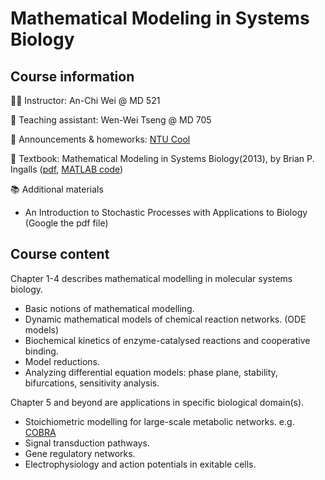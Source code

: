 # Mathematical Modeling in Systems Biology

## Course information

👩‍🏫 Instructor: An-Chi Wei @ MD 521

🦜 Teaching assistant: Wen-Wei Tseng @ MD 705

📝 Announcements & homeworks: [NTU Cool](https://cool.ntu.edu.tw/)

📗 Textbook: Mathematical Modeling in Systems Biology(2013), by Brian P. Ingalls ([pdf](https://www.math.uwaterloo.ca/~bingalls/MMSB/MMSB_w_solutions.pdf), [MATLAB code](https://www.math.uwaterloo.ca/~bingalls/MMSB/MMSB_code.xhtml))

📚 Additional materials
- An Introduction to Stochastic Processes with Applications to Biology (Google the pdf file)

## Course content

Chapter 1-4 describes mathematical modelling in molecular systems biology.

- Basic notions of mathematical modelling.
- Dynamic mathematical models of chemical reaction networks. (ODE models)
- Biochemical kinetics of enzyme-catalysed reactions and cooperative binding.
- Model reductions.
- Analyzing differential equation models: phase plane, stability, bifurcations, sensitivity analysis.

Chapter 5 and beyond are applications in specific biological domain(s).

- Stoichiometric modelling for large-scale metabolic networks. e.g. [COBRA](https://opencobra.github.io/cobrapy/)
- Signal transduction pathways.
- Gene regulatory networks.
- Electrophysiology and action potentials in exitable cells.
